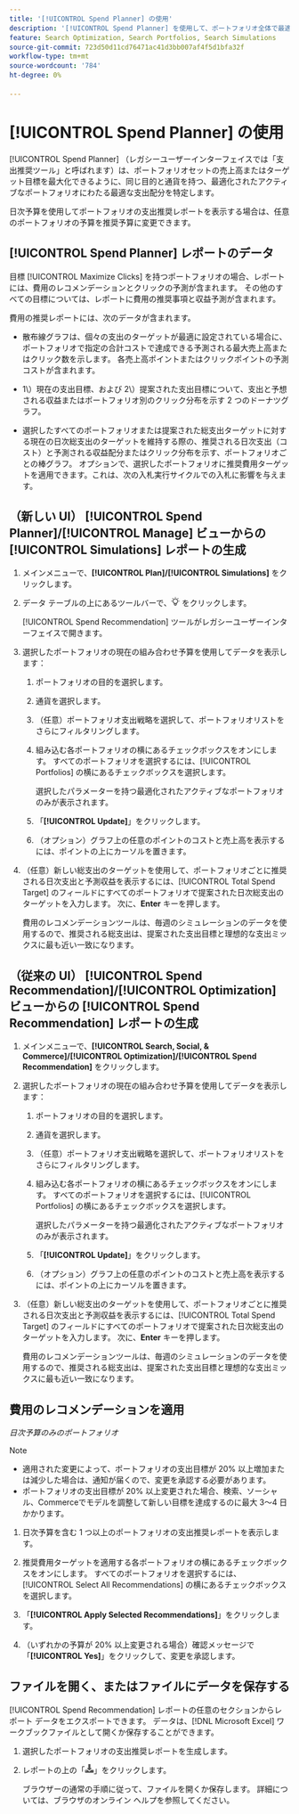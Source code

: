 ```yaml
---
title: '[!UICONTROL Spend Planner] の使用'
description: '[!UICONTROL Spend Planner] を使用して、ポートフォリオ全体で最適な支出配分を特定する方法を説明します。'
feature: Search Optimization, Search Portfolios, Search Simulations
source-git-commit: 723d50d11cd76471ac41d3bb007af4f5d1bfa32f
workflow-type: tm+mt
source-wordcount: '784'
ht-degree: 0%

---
```


# [!UICONTROL Spend Planner] の使用

<!-- When this becomes a menu item, move file and TOC entry accordingly -->

[!UICONTROL Spend Planner] （レガシーユーザーインターフェイスでは「支出推奨ツール」と呼ばれます）は、ポートフォリオセットの売上高またはターゲット目標を最大化できるように、同じ目的と通貨を持つ、最適化されたアクティブなポートフォリオにわたる最適な支出配分を特定します。

日次予算を使用してポートフォリオの支出推奨レポートを表示する場合は、任意のポートフォリオの予算を推奨予算に変更できます。

## [!UICONTROL Spend Planner] レポートのデータ

目標 [!UICONTROL Maximize Clicks] を持つポートフォリオの場合、レポートには、費用のレコメンデーションとクリックの予測が含まれます。 その他のすべての目標については、レポートに費用の推奨事項と収益予測が含まれます。

費用の推奨レポートには、次のデータが含まれます。

* 散布線グラフは、個々の支出のターゲットが最適に設定されている場合に、ポートフォリオで指定の合計コストで達成できる予測される最大売上高またはクリック数を示します。 各売上高ポイントまたはクリックポイントの予測コストが含まれます。

* 1\）現在の支出目標、および 2\）提案された支出目標について、支出と予想される収益またはポートフォリオ別のクリック分布を示す 2 つのドーナツグラフ。

* 選択したすべてのポートフォリオまたは提案された総支出ターゲットに対する現在の日次総支出のターゲットを維持する際の、推奨される日次支出（コスト）と予測される収益配分またはクリック分布を示す、ポートフォリオごとの棒グラフ。 オプションで、選択したポートフォリオに推奨費用ターゲットを適用できます。これは、次の入札実行サイクルでの入札に影響を与えます。

## （新しい UI） [!UICONTROL Spend Planner]/[!UICONTROL Manage] ビューからの [!UICONTROL Simulations] レポートの生成

<!-- The path will probably change, so then update the heading and instructions -->

1. メインメニューで、**[!UICONTROL Plan]/[!UICONTROL Simulations]** をクリックします。

1. データ テーブルの上にあるツールバーで、![ 費用プランナー ](/help/search-social-commerce/assets/spend-planner-icon.png " 費用プランナー ") をクリックします。

   [!UICONTROL Spend Recommendation] ツールがレガシーユーザーインターフェイスで開きます。

1. 選択したポートフォリオの現在の組み合わせ予算を使用してデータを表示します：

   1. ポートフォリオの目的を選択します。

   1. 通貨を選択します。

   1. （任意）ポートフォリオ支出戦略を選択して、ポートフォリオリストをさらにフィルタリングします。

   1. 組み込む各ポートフォリオの横にあるチェックボックスをオンにします。 すべてのポートフォリオを選択するには、[!UICONTROL Portfolios] の横にあるチェックボックスを選択します。

      選択したパラメーターを持つ最適化されたアクティブなポートフォリオのみが表示されます。

   1. 「**[!UICONTROL Update]**」をクリックします。

   1. （オプション）グラフ上の任意のポイントのコストと売上高を表示するには、ポイントの上にカーソルを置きます。

1. （任意）新しい総支出のターゲットを使用して、ポートフォリオごとに推奨される日次支出と予測収益を表示するには、[!UICONTROL Total Spend Target] のフィールドにすべてのポートフォリオで提案された日次総支出のターゲットを入力します。 次に、**Enter** キーを押します。

   費用のレコメンデーションツールは、毎週のシミュレーションのデータを使用するので、推奨される総支出は、提案された支出目標と理想的な支出ミックスに最も近い一致になります。

## （従来の UI） [!UICONTROL Spend Recommendation]/[!UICONTROL Optimization] ビューからの [!UICONTROL Spend Recommendation] レポートの生成

1. メインメニューで、**[!UICONTROL Search, Social, & Commerce]/[!UICONTROL Optimization]/[!UICONTROL Spend Recommendation]** をクリックします。

1. 選択したポートフォリオの現在の組み合わせ予算を使用してデータを表示します：

   1. ポートフォリオの目的を選択します。

   1. 通貨を選択します。

   1. （任意）ポートフォリオ支出戦略を選択して、ポートフォリオリストをさらにフィルタリングします。

   1. 組み込む各ポートフォリオの横にあるチェックボックスをオンにします。 すべてのポートフォリオを選択するには、[!UICONTROL Portfolios] の横にあるチェックボックスを選択します。

      選択したパラメーターを持つ最適化されたアクティブなポートフォリオのみが表示されます。

   1. 「**[!UICONTROL Update]**」をクリックします。

   1. （オプション）グラフ上の任意のポイントのコストと売上高を表示するには、ポイントの上にカーソルを置きます。

1. （任意）新しい総支出のターゲットを使用して、ポートフォリオごとに推奨される日次支出と予測収益を表示するには、[!UICONTROL Total Spend Target] のフィールドにすべてのポートフォリオで提案された日次総支出のターゲットを入力します。 次に、**Enter** キーを押します。

   費用のレコメンデーションツールは、毎週のシミュレーションのデータを使用するので、推奨される総支出は、提案された支出目標と理想的な支出ミックスに最も近い一致になります。

## 費用のレコメンデーションを適用

*日次予算のみのポートフォリオ*

>[!NOTE]
>
>* 適用された変更によって、ポートフォリオの支出目標が 20% 以上増加または減少した場合は、通知が届くので、変更を承認する必要があります。
>* ポートフォリオの支出目標が 20% 以上変更された場合、検索、ソーシャル、Commerceでモデルを調整して新しい目標を達成するのに最大 3～4 日かかります。

1. 日次予算を含む 1 つ以上のポートフォリオの支出推奨レポートを表示します。

1. 推奨費用ターゲットを適用する各ポートフォリオの横にあるチェックボックスをオンにします。 すべてのポートフォリオを選択するには、[!UICONTROL Select All Recommendations] の横にあるチェックボックスを選択します。

1. 「**[!UICONTROL Apply Selected Recommendations]**」をクリックします。

1. （いずれかの予算が 20% 以上変更される場合）確認メッセージで「**[!UICONTROL Yes]**」をクリックして、変更を承認します。

## ファイルを開く、またはファイルにデータを保存する

[!UICONTROL Spend Recommendation] レポートの任意のセクションからレポート データをエクスポートできます。 データは、[!DNL Microsoft Excel] ワークブックファイルとして開くか保存することができます。

1. 選択したポートフォリオの支出推奨レポートを生成します。

1. レポートの上の「![ ダウンロード ](/help/search-social-commerce/assets/download-spend-recommendation.png " ダウンロード ")」をクリックします。

   ブラウザーの通常の手順に従って、ファイルを開くか保存します。  詳細については、ブラウザのオンライン ヘルプを参照してください。
